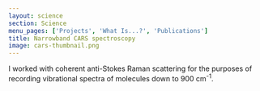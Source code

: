 ```yaml
---
layout: science
section: Science
menu_pages: ['Projects', 'What Is...?', 'Publications']
title: Narrowband CARS spectroscopy
image: cars-thumbnail.png
---
```

I worked with coherent anti-Stokes Raman scattering for the purposes of recording vibrational spectra of molecules down to 900&nbsp;cm<sup>-1</sup>.
